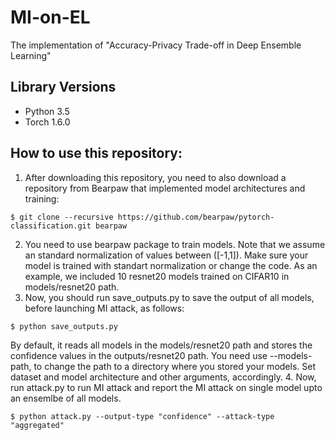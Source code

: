 # MI-on-EL
The implementation of "Accuracy-Privacy Trade-off in Deep Ensemble Learning"

## Library Versions
* Python 3.5
* Torch 1.6.0

## How to use this repository:
1. After downloading this repository, you need to also download a repository from Bearpaw that implemented model architectures and training:
```
$ git clone --recursive https://github.com/bearpaw/pytorch-classification.git bearpaw
```
2. You need to use bearpaw package to train models. Note that we assume an standard normalization of values between ([-1,1]). Make sure your model is trained with standart normalization or change the code. As an example, we included 10 resnet20 models trained on CIFAR10 in models/resnet20 path.
3. Now, you should run save_outputs.py to save the output of all models, before launching MI attack, as follows:
```
$ python save_outputs.py 
```
By default, it reads all models in the models/resnet20 path and stores the confidence values in the outputs/resnet20 path. You need use --models-path, to change the path to a directory where you stored your models. Set dataset and model architecture and other arguments, accordingly.
4. Now, run attack.py to run MI attack and report the MI attack on single model upto an ensemlbe of all models. 
```
$ python attack.py --output-type "confidence" --attack-type "aggregated"
```
